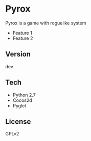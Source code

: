 Pyrox
=========
Pyrox is a game with roguelike system

  - Feature 1
  - Feature 2

Version
----

dev

Tech
-----------

* Python 2.7
* Cocos2d
* Pyglet

License
----

GPLv2
